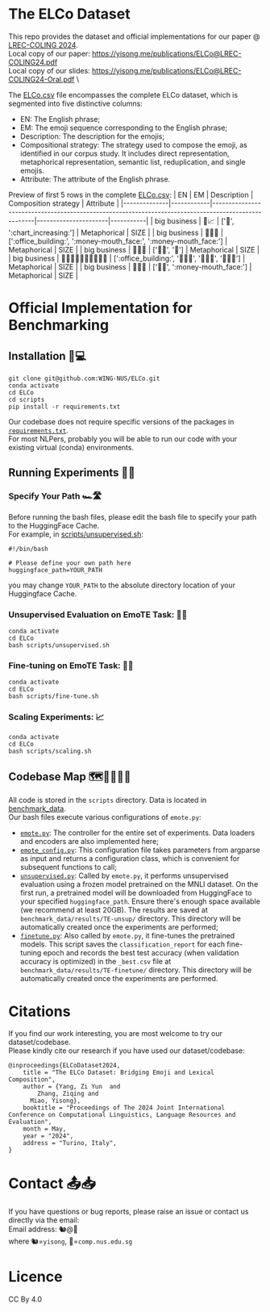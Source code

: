 # The ELCo Dataset

This repo provides the dataset and official implementations for our paper <The ELCo Dataset: Bridging Emoji and Lexical Composition> @ [LREC-COLING 2024](https://lrec-coling-2024.org). \
Local copy of our paper: https://yisong.me/publications/ELCo@LREC-COLING24.pdf \
Local copy of our slides: https://yisong.me/publications/ELCo@LREC-COLING24-Oral.pdf \

The [ELCo.csv](https://github.com/WING-NUS/ELCo/blob/main/ELCo.csv) file encompasses the complete ELCo dataset, which is segmented into five distinctive columns:
- EN: The English phrase;
- EM: The emoji sequence corresponding to the English phrase;
- Description: The description for the emojis; 
- Compositional strategy: The strategy used to compose the emoji, as identified in our corpus study. It includes direct representation, metaphorical representation, semantic list, reduplication, and single emojis. 
- Attribute: The attribute of the English phrase. 

Preview of first 5 rows in the complete [ELCo.csv](https://github.com/WING-NUS/ELCo/blob/main/ELCo.csv):
| EN           | EM         | Description                                                                                         | Composition strategy | Attribute |
|--------------|------------|-----------------------------------------------------------------------------------------------------|----------------------|-----------|
| big business | 👔📈         | [':necktie:', ':chart_increasing:']                                                                 | Metaphorical         | SIZE      |
| big business | 🏢🤑🤑        | [':office_building:', ':money-mouth_face:', ':money-mouth_face:']                                   | Metaphorical         | SIZE      |
| big business | 👨‍💻🤝        | [':man_technologist:', ':handshake:']                                                               | Metaphorical         | SIZE      |
| big business | 🏢🧑‍🤝‍🧑🧑‍🤝‍🧑🧑‍🤝‍🧑 | [':office_building:', ':people_holding_hands:', ':people_holding_hands:', ':people_holding_hands:'] | Metaphorical         | SIZE      |
| big business | 👩‍💻🤑        | [':woman_technologist:', ':money-mouth_face:']                                                      | Metaphorical         | SIZE      |

# Official Implementation for Benchmarking

## Installation 📀💻

```
git clone git@github.com:WING-NUS/ELCo.git
conda activate
cd ELCo
cd scripts
pip install -r requirements.txt
```

Our codebase does not require specific versions of the packages in [`requirements.txt`](https://github.com/WING-NUS/ELCo/blob/main/scripts/requirements.txt). \
For most NLPers, probably you will be able to run our code with your existing virtual (conda) environments. 

## Running Experiments 🧪🔬

### Specify Your Path 🏎️🛣️
Before running the bash files, please edit the bash file to specify your path to the HuggingFace Cache. \
For example, in [scripts/unsupervised.sh](https://github.com/WING-NUS/ELCo/blob/main/scripts/unsupervised.sh):
```
#!/bin/bash

# Please define your own path here
huggingface_path=YOUR_PATH
```
you may change `YOUR_PATH` to the absolute directory location of your Huggingface Cache. 


### Unsupervised Evaluation on EmoTE Task: 📘📝
```
conda activate
cd ELCo
bash scripts/unsupervised.sh
```

### Fine-tuning on EmoTE Task: 📖📝
```
conda activate
cd ELCo
bash scripts/fine-tune.sh
```

### Scaling Experiments: 📈
```
conda activate
cd ELCo
bash scripts/scaling.sh
```

## Codebase Map 🗺️👩‍💻👨‍💻
All code is stored in the `scripts` directory. Data is located in [benchmark_data](https://github.com/WING-NUS/ELCo/tree/main/benchmark_data). \
Our bash files execute various configurations of `emote.py`:
- [`emote.py`](https://github.com/WING-NUS/ELCo/blob/main/scripts/emote.py): The controller for the entire set of experiments. Data loaders and encoders are also implemented here;
- [`emote_config.py`](https://github.com/WING-NUS/ELCo/blob/main/scripts/emote_config.py): This configuration file takes parameters from argparse as input and returns a configuration class, which is convenient for subsequent functions to call;
- [`unsupervised.py`](https://github.com/WING-NUS/ELCo/blob/main/scripts/unsupervised.py): Called by `emote.py`, it performs unsupervised evaluation using a frozen model pretrained on the MNLI dataset. On the first run, a pretrained model will be downloaded from HuggingFace to your specified `huggingface_path`. Ensure there's enough space available (we recommend at least 20GB). The results are saved at `benchmark_data/results/TE-unsup/` directory. This directory will be automatically created once the experiments are performed;
- [`finetune.py`](https://github.com/WING-NUS/ELCo/blob/main/scripts/finetune.py): Also called by `emote.py`, it fine-tunes the pretrained models. This script saves the `classification_report` for each fine-tuning epoch and records the best test accuracy (when validation accuracy is optimized) in the `_best.csv` file at `benchmark_data/results/TE-finetune/` directory. This directory will be automatically created once the experiments are performed. 


# Citations
If you find our work interesting, you are most welcome to try our dataset/codebase. \
Please kindly cite our research if you have used our dataset/codebase:
```
@inproceedings{ELCoDataset2024,
    title = "The ELCo Dataset: Bridging Emoji and Lexical Composition",
    author = {Yang, Zi Yun  and
    	Zhang, Ziqing and
      Miao, Yisong},
    booktitle = "Proceedings of The 2024 Joint International Conference on Computational Linguistics, Language Resources and Evaluation",
    month = May,
    year = "2024",
    address = "Turino, Italy",
}
```

# Contact 📤📥
If you have questions or bug reports, please raise an issue or contact us directly via the email:\
Email address: 🐿@🐰\
where 🐿️=`yisong`, 🐰=`comp.nus.edu.sg`

# Licence

CC By 4.0
